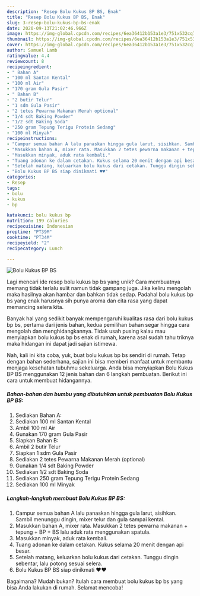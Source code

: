 ```yaml
---
description: "Resep Bolu Kukus BP BS, Enak"
title: "Resep Bolu Kukus BP BS, Enak"
slug: 3-resep-bolu-kukus-bp-bs-enak
date: 2020-09-13T21:02:46.966Z
image: https://img-global.cpcdn.com/recipes/6ea36412b153a1e3/751x532cq70/bolu-kukus-bp-bs-foto-resep-utama.jpg
thumbnail: https://img-global.cpcdn.com/recipes/6ea36412b153a1e3/751x532cq70/bolu-kukus-bp-bs-foto-resep-utama.jpg
cover: https://img-global.cpcdn.com/recipes/6ea36412b153a1e3/751x532cq70/bolu-kukus-bp-bs-foto-resep-utama.jpg
author: Samuel Lamb
ratingvalue: 4.4
reviewcount: 8
recipeingredient:
- " Bahan A"
- "100 ml Santan Kental"
- "100 ml Air"
- "170 gram Gula Pasir"
- " Bahan B"
- "2 butir Telur"
- "1 sdm Gula Pasir"
- "2 tetes Pewarna Makanan Merah optional"
- "1/4 sdt Baking Powder"
- "1/2 sdt Baking Soda"
- "250 gram Tepung Terigu Protein Sedang"
- "100 ml Minyak"
recipeinstructions:
- "Campur semua bahan A lalu panaskan hingga gula larut, sisihkan. Sambil menunggu dingin, mixer telur dan gula sampai kental."
- "Masukkan bahan A, mixer rata. Masukkan 2 tetes pewarna makanan + tepung + BP + BS lalu aduk rata menggunakan spatula."
- "Masukkan minyak, aduk rata kembali."
- "Tuang adonan ke dalam cetakan. Kukus selama 20 menit dengan api besar."
- "Setelah matang, keluarkan bolu kukus dari cetakan. Tunggu dingin sebentar, lalu potong sesuai selera."
- "Bolu Kukus BP BS siap dinikmati ♥️♥️"
categories:
- Resep
tags:
- bolu
- kukus
- bp

katakunci: bolu kukus bp 
nutrition: 199 calories
recipecuisine: Indonesian
preptime: "PT39M"
cooktime: "PT34M"
recipeyield: "2"
recipecategory: Lunch

---
```



![Bolu Kukus BP BS](https://img-global.cpcdn.com/recipes/6ea36412b153a1e3/751x532cq70/bolu-kukus-bp-bs-foto-resep-utama.jpg)

Lagi mencari ide resep bolu kukus bp bs yang unik? Cara membuatnya memang tidak terlalu sulit namun tidak gampang juga. Jika keliru mengolah maka hasilnya akan hambar dan bahkan tidak sedap. Padahal bolu kukus bp bs yang enak harusnya sih punya aroma dan cita rasa yang dapat memancing selera kita.



Banyak hal yang sedikit banyak mempengaruhi kualitas rasa dari bolu kukus bp bs, pertama dari jenis bahan, kedua pemilihan bahan segar hingga cara mengolah dan menghidangkannya. Tidak usah pusing kalau mau menyiapkan bolu kukus bp bs enak di rumah, karena asal sudah tahu triknya maka hidangan ini dapat jadi sajian istimewa.


Nah, kali ini kita coba, yuk, buat bolu kukus bp bs sendiri di rumah. Tetap dengan bahan sederhana, sajian ini bisa memberi manfaat untuk membantu menjaga kesehatan tubuhmu sekeluarga. Anda bisa menyiapkan Bolu Kukus BP BS menggunakan 12 jenis bahan dan 6 langkah pembuatan. Berikut ini cara untuk membuat hidangannya.

<!--inarticleads1-->

##### Bahan-bahan dan bumbu yang dibutuhkan untuk pembuatan Bolu Kukus BP BS:

1. Sediakan  Bahan A:
1. Sediakan 100 ml Santan Kental
1. Ambil 100 ml Air
1. Gunakan 170 gram Gula Pasir
1. Siapkan  Bahan B:
1. Ambil 2 butir Telur
1. Siapkan 1 sdm Gula Pasir
1. Sediakan 2 tetes Pewarna Makanan Merah (optional)
1. Gunakan 1/4 sdt Baking Powder
1. Sediakan 1/2 sdt Baking Soda
1. Sediakan 250 gram Tepung Terigu Protein Sedang
1. Sediakan 100 ml Minyak




<!--inarticleads2-->

##### Langkah-langkah membuat Bolu Kukus BP BS:

1. Campur semua bahan A lalu panaskan hingga gula larut, sisihkan. Sambil menunggu dingin, mixer telur dan gula sampai kental.
1. Masukkan bahan A, mixer rata. Masukkan 2 tetes pewarna makanan + tepung + BP + BS lalu aduk rata menggunakan spatula.
1. Masukkan minyak, aduk rata kembali.
1. Tuang adonan ke dalam cetakan. Kukus selama 20 menit dengan api besar.
1. Setelah matang, keluarkan bolu kukus dari cetakan. Tunggu dingin sebentar, lalu potong sesuai selera.
1. Bolu Kukus BP BS siap dinikmati ♥️♥️




Bagaimana? Mudah bukan? Itulah cara membuat bolu kukus bp bs yang bisa Anda lakukan di rumah. Selamat mencoba!
